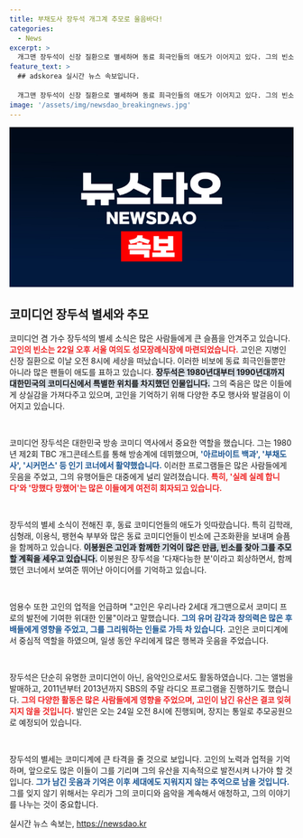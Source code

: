 ```yaml
---
title: 부채도사 장두석 개그계 추모로 울음바다!
categories:
  - News
excerpt: >
  개그맨 장두석이 신장 질환으로 별세하며 동료 희극인들의 애도가 이어지고 있다. 그의 빈소에는 많은 이들이 찾아 사랑과 추억을 나누고 있다. 고인은 부채도사, 시커먼스 등으로 많은 인기를 누렸으며, 그의 유행어는 여전히 사람들의 기억에 남아 있다.
feature_text: >
  ## adskorea 실시간 뉴스 속보입니다.

  개그맨 장두석이 신장 질환으로 별세하며 동료 희극인들의 애도가 이어지고 있다. 그의 빈소에는 많은 이들이 찾아 사랑과 추억을 나누고 있다. 고인은 부채도사, 시커먼스 등으로 많은 인기를 누렸으며, 그의 유행어는 여전히 사람들의 기억에 남아 있다.
image: '/assets/img/newsdao_breakingnews.jpg'
---
```


<p><img src="/assets/img/newsdao_breakingnews.jpg" alt="adskorea 속보" /></p>

<h2 data-ke-size="size26">코미디언 장두석 별세와 추모</h2>

<p data-ke-size="size16">코미디언 겸 가수 장두석의 별세 소식은 많은 사람들에게 큰 슬픔을 안겨주고 있습니다. <b><span style="color: #ee2323;">고인의 빈소는 22일 오후 서울 여의도 성모장례식장에 마련되었습니다.</span></b> 고인은 지병인 신장 질환으로 이날 오전 8시에 세상을 떠났습니다. 이러한 비보에 동료 희극인들뿐만 아니라 많은 팬들이 애도를 표하고 있습니다. <b><span style="background-color: #21538527;">장두석은 1980년대부터 1990년대까지 대한민국의 코미디신에서 특별한 위치를 차지했던 인물입니다.</span></b> 그의 죽음은 많은 이들에게 상실감을 가져다주고 있으며, 고인을 기억하기 위해 다양한 추모 행사와 발걸음이 이어지고 있습니다.</p>

<p data-ke-size="size16">&nbsp;</p>

<p>코미디언 장두석은 대한민국 방송 코미디 역사에서 중요한 역할을 했습니다. 그는 1980년 제2회 TBC 개그콘테스트를 통해 방송계에 데뷔했으며, <b><span style="color: #1a5490;">'아르바이트 백과', '부채도사', '시커먼스' 등 인기 코너에서 활약했습니다.</span></b> 이러한 프로그램들은 많은 사람들에게 웃음을 주었고, 그의 유행어들은 대중에게 널리 알려졌습니다. <b><span style="color: #ee2323;">특히, '실례 실례 합니다'와 '망했다 망했어'는 많은 이들에게 여전히 회자되고 있습니다.</span></b></p>

<p data-ke-size="size16">&nbsp;</p>

<p>장두석의 별세 소식이 전해진 후, 동료 코미디언들의 애도가 잇따랐습니다. 특히 김학래, 심형래, 이용식, 팽현숙 부부와 많은 동료 코미디언들이 빈소에 근조화환을 보내며 슬픔을 함께하고 있습니다. <b><span style="background-color: #21538527;">이봉원은 고인과 함께한 기억이 많은 만큼, 빈소를 찾아 그를 추모할 계획을 세우고 있습니다.</span></b> 이봉원은 장두석을 '다재다능한 분'이라고 회상하면서, 함께 했던 코너에서 보여준 뛰어난 아이디어를 기억하고 있습니다.</p>

<p data-ke-size="size16">&nbsp;</p>

<p>엄용수 또한 고인의 업적을 언급하며 "고인은 우리나라 2세대 개그맨으로서 코미디 프로의 발전에 기여한 위대한 인물"이라고 말했습니다. <b><span style="color: #1a5490;">그의 유머 감각과 창의력은 많은 후배들에게 영향을 주었고, 그를 그리워하는 인들로 가득 차 있습니다.</span></b> 고인은 코미디계에서 중심적 역할을 하였으며, 일생 동안 우리에게 많은 행복과 웃음을 주었습니다.</p>

<p data-ke-size="size16">&nbsp;</p>

<p>장두석은 단순히 유명한 코미디언이 아닌, 음악인으로서도 활동하였습니다. 그는 앨범을 발매하고, 2011년부터 2013년까지 SBS의 주말 라디오 프로그램을 진행하기도 했습니다. <b><span style="color: #ee2323;">그의 다양한 활동은 많은 사람들에게 영향을 주었으며, 고인이 남긴 유산은 결코 잊혀지지 않을 것입니다.</span></b> 발인은 오는 24일 오전 8시에 진행되며, 장지는 통일로 추모공원으로 예정되어 있습니다.</p>

<p data-ke-size="size16">&nbsp;</p>

<p>장두석의 별세는 코미디계에 큰 타격을 줄 것으로 보입니다. 고인의 노력과 업적을 기억하며, 앞으로도 많은 이들이 그를 기리며 그의 유산을 지속적으로 발전시켜 나가야 할 것입니다. <b><span style="color: #1a5490;">그가 남긴 웃음과 기억은 이후 세대에도 지워지지 않는 추억으로 남을 것입니다.</span></b> 그를 잊지 않기 위해서는 우리가 그의 코미디와 음악을 계속해서 애청하고, 그의 이야기를 나누는 것이 중요합니다.</p>
실시간 뉴스 속보는, <a href="https://newsdao.kr" rel="dofollow">https://newsdao.kr</a>


